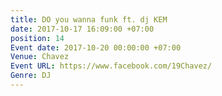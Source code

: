 ```yaml
---
title: DO you wanna funk ft. dj KEM
date: 2017-10-17 16:09:00 +07:00
position: 14
Event date: 2017-10-20 00:00:00 +07:00
Venue: Chavez
Event URL: https://www.facebook.com/19Chavez/
Genre: DJ
---
```


